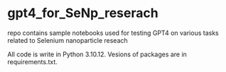 # gpt4_for_SeNp_reserach
repo contains sample notebooks used for testing GPT4 on various tasks related to Selenium nanoparticle reseach

All code is write in Python 3.10.12. Vesions of packages are in requirements.txt.